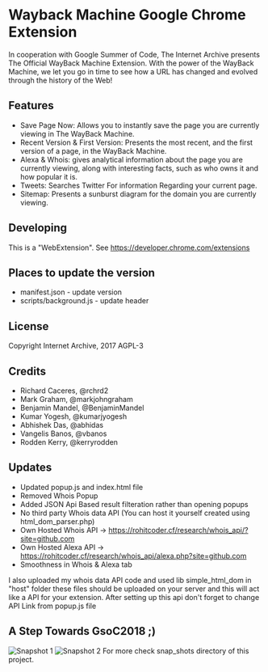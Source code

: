 # Wayback Machine Google Chrome Extension

In cooperation with Google Summer of Code, The Internet Archive presents
The Official WayBack Machine Extension. With the power of the WayBack Machine,
we let you go in time to see how a URL has changed and evolved through the
history of the Web!

## Features

- Save Page Now: Allows you to instantly save the page you are currently viewing
  in The WayBack Machine.
- Recent Version & First Version: Presents the most recent, and the first version
  of a page, in the WayBack Machine.
- Alexa & Whois: gives analytical information about the page you are currently
  viewing, along with interesting facts, such as who owns it and how popular
  it is.
- Tweets: Searches Twitter For information Regarding your current page.
- Sitemap: Presents a sunburst diagram for the domain you are currently viewing.

## Developing

This is a "WebExtension". See https://developer.chrome.com/extensions


## Places to update the version

- manifest.json - update version
- scripts/background.js - update header


## License

Copyright Internet Archive, 2017
AGPL-3


## Credits

- Richard Caceres, @rchrd2
- Mark Graham, @markjohngraham
- Benjamin Mandel, @BenjaminMandel
- Kumar Yogesh, @kumarjyogesh
- Abhishek Das, @abhidas
- Vangelis Banos, @vbanos
- Rodden Kerry, @kerryrodden

## Updates
 - Updated popup.js and index.html file
 - Removed Whois Popup
 - Added JSON Api Based result filteration rather than opening popups
 - No third party Whois data API (You can host it yourself created using html_dom_parser.php) 
 - Own Hosted Whois API -> https://rohitcoder.cf/research/whois_api/?site=github.com
 - Own Hosted Alexa API -> https://rohitcoder.cf/research/whois_api/alexa.php?site=github.com
 - Smoothness in Whois & Alexa tab
 
 I also uploaded my whois data API code and used lib simple_html_dom in "host" folder these files should be uploaded on your server and this will act like a API for your extension. After setting up this api don't forget to change API Link from popup.js file
 ## A Step Towards GsoC2018 ;) 
 
![Snapshot 1](https://raw.githubusercontent.com/rohitcoder/wayback-machine-chrome/master/snap_shots/1.PNG)
![Snapshot 2](https://raw.githubusercontent.com/rohitcoder/wayback-machine-chrome/master/snap_shots/5.png)
For more check snap_shots directory of this project.
